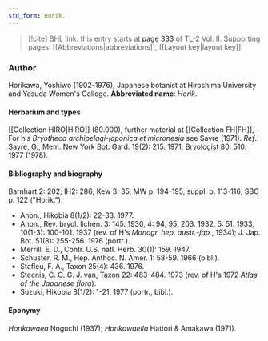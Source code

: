 ```yaml
---
std_form: Horik.
---
```


> [!cite] BHL link: this entry starts at [page 333](https://www.biodiversitylibrary.org/page/33068575) of TL-2 Vol. II.
> Supporting pages: [[Abbreviations|abbreviations]], [[Layout key|layout key]].

### Author

Horikawa, Yoshiwo (1902-1976), Japanese botanist at Hiroshima University and Yasuda Women's College. 
**Abbreviated name**: *Horik.*

#### Herbarium and types

[[Collection HIRO|HIRO]] (80.000), further material at [[Collection FH|FH]], – For his *Bryotheca archipelagi-japonica et micronesia* see Sayre (1971).
*Ref*.: Sayre, G., Mem. New York Bot. Gard. 19(2): 215. 1971; Bryologist 80: 510. 1977 (1978).

#### Bibliography and biography

Barnhart 2: 202; IH2: 286; Kew 3: 35; MW p. 194-195, suppl. p. 113-116; SBC p. 122 ("Horik.").
- Anon., Hikobia 8(1/2): 22-33. 1977.
- Anon., Rev. bryol. lichén. 3: 145. 1930, 4: 94, 95, 203. 1932, 5: 51. 1933, 10(1-3): 100-101. 1937 (rev. of H's *Monogr. hep. austr.-jap.*, 1934); J. Jap. Bot. 51(8): 255-256. 1976 (portr.).
- Merrill, E. D., Contr. U.S. natl. Herb. 30(1): 159. 1947.
- Schuster, R. M., Hep. Anthoc. N. Amer. 1: 58-59. 1966 (bibl.).
- Stafleu, F. A., Taxon 25(4): 436. 1976.
- Steenis, C. G. G. J. van, Taxon 22: 483-484. 1973 (rev. of H's 1972 *Atlas of the Japanese flora*).
- Suzuki, Hikobia 8(1/2): 1-21. 1977 (portr., bibl.).

#### Eponymy

*Horikawaea* Noguchi (1937); *Horikawaella* Hattori & Amakawa (1971).

